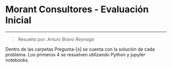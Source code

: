 # Morant Consultores - Evaluación Inicial


---

> Resuelto por: *Arturo Bravo Reynaga*

Dentro de las carpetas Pregunta-[x] se cuenta con la solución de cada problema. Los primeros 4 se resuelven utilizando Python y jupyter notebooks.
